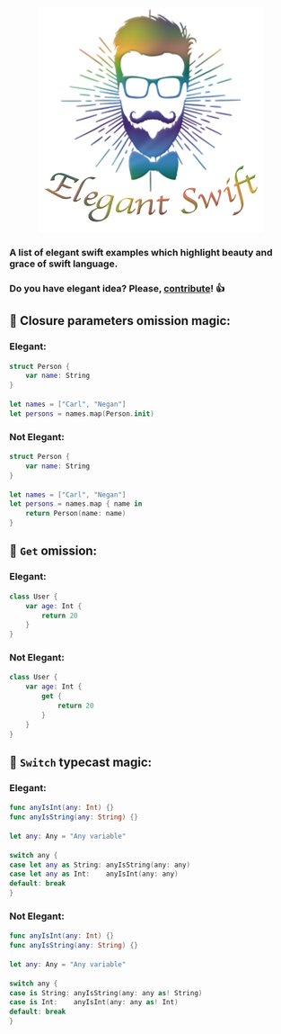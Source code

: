 <p align="center">
  <img src="logo.png" alt="Elegant swift"/>
</p>

### A list of elegant swift examples which highlight beauty and grace of swift language.
### Do you have elegant idea? Please, [contribute](https://github.com/Otbivnoe/Elegant-Swift/pulls)! :+1:


## :tada: Closure parameters omission magic: 

### Elegant:

``` swift
struct Person {
    var name: String
}

let names = ["Carl", "Negan"]
let persons = names.map(Person.init)
```

### Not Elegant:

``` swift 
struct Person {
    var name: String
}

let names = ["Carl", "Negan"]
let persons = names.map { name in
    return Person(name: name)
}
```

## :tada: `Get` omission: 

### Elegant:

```swift
class User {
    var age: Int {
        return 20
    }
}
```

### Not Elegant:

```swift
class User {
    var age: Int {
        get {
            return 20
        }
    }
}
```

## :tada: `Switch` typecast magic:

### Elegant:

``` swift
func anyIsInt(any: Int) {}
func anyIsString(any: String) {}

let any: Any = "Any variable"

switch any {
case let any as String: anyIsString(any: any)
case let any as Int:    anyIsInt(any: any)
default: break
}
```

### Not Elegant:

``` swift 
func anyIsInt(any: Int) {}
func anyIsString(any: String) {}

let any: Any = "Any variable"

switch any {
case is String: anyIsString(any: any as! String)
case is Int:    anyIsInt(any: any as! Int)
default: break
}
```
